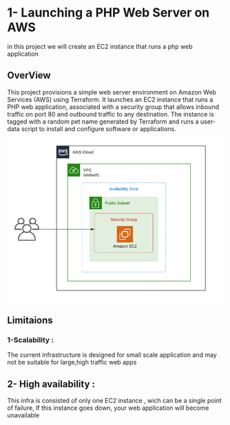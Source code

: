 # 1-  Launching a PHP Web Server on AWS 

in this project we will create an EC2 instance that runs a php web application 

## OverView

This project provisions a simple web server environment on Amazon Web Services (AWS) using Terraform. It launches an EC2 instance that runs a PHP web application, associated with a security group that allows inbound traffic on port 80 and outbound traffic to any destination. The instance is tagged with a random pet name generated by Terraform and runs a user-data script to install and configure software or applications.

![Architecture](./architecture.png)


## Limitaions 

### 1-Scalability :
   The current infrastructure is designed for small scale application and may not be suitable for large,high traffic web apps

## 2- High availability : 
   This infra is consisted of only one EC2 instance , wich can be a single point of failure, If this instance goes down, your web application will become unavailable

